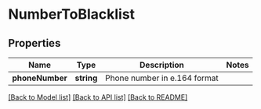 # NumberToBlacklist

## Properties
Name | Type | Description | Notes
------------ | ------------- | ------------- | -------------
**phoneNumber** | **string** | Phone number in e.164 format | 

[[Back to Model list]](../README.md#documentation-for-models) [[Back to API list]](../README.md#documentation-for-api-endpoints) [[Back to README]](../README.md)


